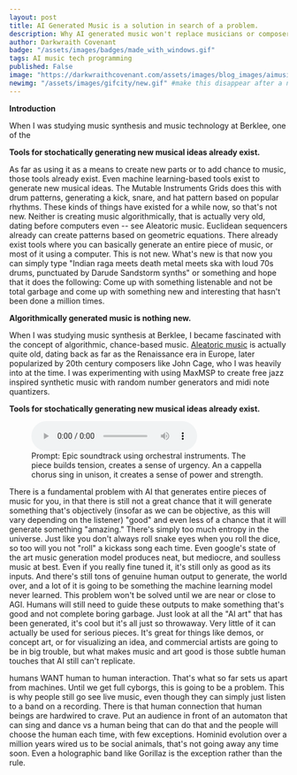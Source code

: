 ```yaml
---
layout: post
title: AI Generated Music is a solution in search of a problem.
description: Why AI generated music won't replace musicians or composers.
author: Darkwraith Covenant
badge: "/assets/images/badges/made_with_windows.gif"
tags: AI music tech programming
published: False
image: "https://darkwraithcovenant.com/assets/images/blog_images/aimusic.jpg"
newimg: "/assets/images/gifcity/new.gif" #make this disappear after a number of days with conditionals  
---
```


**Introduction**

When I was studying music synthesis and music technology at Berklee, one of the 

**Tools for stochatically generating new musical ideas already exist.**

As far as using it as a means to create new parts or to add chance to music, those tools already exist. Even machine learning-based tools exist to generate new musical ideas. The Mutable Instruments Grids does this with drum patterns, generating a kick, snare, and hat pattern based on popular rhythms. These kinds of things have existed for a while now, so that's not new. Neither is creating music algorithmically, that is actually very old, dating before computers even -- see Aleatoric music. Euclidean sequencers already can create patterns based on geometric equations.
There already exist tools where you can basically generate an entire piece of music, or most of it using a computer. This is not new.
What's new is that now you can simply type "Indian raga meets death metal meets ska with loud 70s drums, punctuated by Darude Sandstorm synths" or something and hope that it does the following: Come up with something listenable and not be total garbage and come up with something new and interesting that hasn't been done a million times.

**Algorithmically generated music is nothing new.**

When I was studying music synthesis at Berklee, I became fascinated with the concept of algorithmic, chance-based music. [Aleatoric music](https://www.masterclass.com/articles/aleatoric-music-explained) is actually quite old, dating back as far as the Renaissance era in Europe, later popularized by 20th century composers like John Cage, who I was heavily into at the time. I was experimenting with using MaxMSP to create free jazz inspired synthetic music with random number generators and midi note quantizers.  

**Tools for stochatically generating new musical ideas already exist.**

<figure><audio controls="" controlslist="nodownload" class="px-1"> <source src="https://google-research.github.io/seanet/musiclm/examples/audio_samples/rich-descriptions/epic/audio.wav" type="audio/wav">Your browser does not support the audio element.</audio>
<figcaption>Prompt: Epic soundtrack using orchestral instruments. The piece builds tension, creates a sense of urgency. An a cappella chorus sing in unison, it creates a sense of power and strength.</figcaption></figure>

There is a fundamental problem with AI that generates entire pieces of music for you, in that there is still not a great chance that it will generate something that's objectively (insofar as we can be objective, as this will vary depending on the listener) "good" and even less of a chance that it will generate something "amazing." There's simply too much entropy in the universe.
Just like you don't always roll snake eyes when you roll the dice, so too will you not "roll" a kickass song each time. Even google's state of the art music generation model produces neat, but mediocre, and soulless music at best.
Even if you really fine tuned it, it's still only as good as its inputs. And there's still tons of genuine human output to generate, the world over, and a lot of it is going to be something the machine learning model never learned. This problem won't be solved until we are near or close to AGI.
Humans will still need to guide these outputs to make something that's good and not complete boring garbage. Just look at all the "AI art" that has been generated, it's cool but it's all just so throwaway. Very little of it can actually be used for serious pieces. It's great for things like demos, or concept art, or for visualizing an idea, and commercial artists are going to be in big trouble, but what makes music and art good is those subtle human touches that AI still can't replicate. 

<!-- excerpt-end -->

humans WANT human to human interaction. That's what so far sets us apart from machines. Until we get full cyborgs, this is going to be a problem. This is why people still go see live music, even though they can simply just listen to a band on a recording. There is that human connection that human beings are hardwired to crave.
Put an audience in front of an automaton that can sing and dance vs a human being that can do that and the people will choose the human each time, with few exceptions. Hominid evolution over a million years wired us to be social animals, that's not going away any time soon. Even a holographic band like Gorillaz is the exception rather than the rule.
